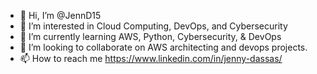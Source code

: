 - 👋 Hi, I’m @JennD15
- 👀 I’m interested in Cloud Computing, DevOps, and Cybersecurity
- 🌱 I’m currently learning AWS, Python, Cybersecurity, & DevOps
- 💞️ I’m looking to collaborate on AWS architecting and devops projects.
- 📫 How to reach me https://www.linkedin.com/in/jenny-dassas/

<!---
JennD15/JennD15 is a ✨ special ✨ repository because its `README.md` (this file) appears on your GitHub profile.
You can click the Preview link to take a look at your changes.
--->
